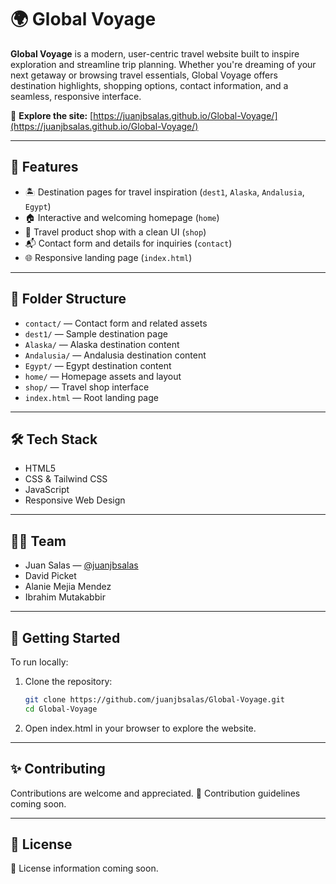 # 🌍 Global Voyage

**Global Voyage** is a modern, user-centric travel website built to inspire exploration and streamline trip planning. Whether you're dreaming of your next getaway or browsing travel essentials, Global Voyage offers destination highlights, shopping options, contact information, and a seamless, responsive interface.

🔗 **Explore the site:** [https://juanjbsalas.github.io/Global-Voyage/](https://juanjbsalas.github.io/Global-Voyage/)

---

## 🚀 Features

- 🏝️ Destination pages for travel inspiration (`dest1`, `Alaska`, `Andalusia`, `Egypt`)
- 🏠 Interactive and welcoming homepage (`home`)
- 🛒 Travel product shop with a clean UI (`shop`)
- 📬 Contact form and details for inquiries (`contact`)
- 🌐 Responsive landing page (`index.html`)

---

## 📁 Folder Structure

- `contact/` — Contact form and related assets  
- `dest1/` — Sample destination page  
- `Alaska/` — Alaska destination content  
- `Andalusia/` — Andalusia destination content  
- `Egypt/` — Egypt destination content  
- `home/` — Homepage assets and layout  
- `shop/` — Travel shop interface  
- `index.html` — Root landing page

---

## 🛠️ Tech Stack

- HTML5  
- CSS & Tailwind CSS  
- JavaScript  
- Responsive Web Design  

---

## 👨‍💻 Team

- Juan Salas — [@juanjbsalas](https://github.com/juanjbsalas)  
- David Picket  
- Alanie Mejia Mendez  
- Ibrahim Mutakabbir  

---

## 📌 Getting Started

To run locally:

1. Clone the repository:
   ```bash
   git clone https://github.com/juanjbsalas/Global-Voyage.git
   cd Global-Voyage

2. Open index.html in your browser to explore the website.

---

## ✨ Contributing

Contributions are welcome and appreciated.
🚧 Contribution guidelines coming soon.

---

## 🪪 License

📄 License information coming soon.


